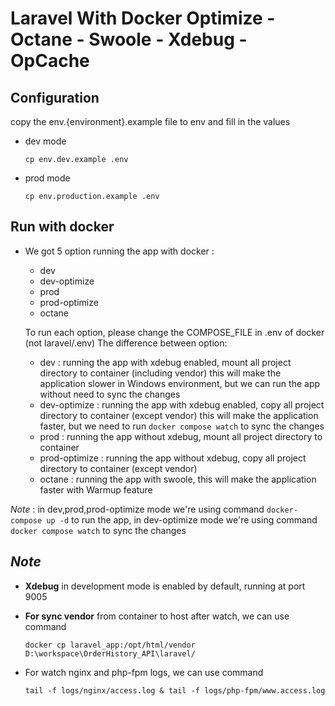 Laravel With Docker Optimize - Octane - Swoole - Xdebug - OpCache
===============

Configuration
-------------
copy the env.{environment}.example file to env and fill in the values

- dev mode

    ```cp env.dev.example .env ```

- prod mode

    ```cp env.production.example .env ```

Run with docker 
---------------

- We got 5 option running the app with docker :
  - dev
  - dev-optimize
  - prod
  - prod-optimize
  - octane
  
  To run each option, please change the COMPOSE_FILE in .env of docker (not laravel/.env)
  The difference between option:
  - dev : running the app with xdebug enabled, mount all project directory to container (including vendor) this will
    make the application slower in Windows environment, but we can run the app without need to sync the changes
  - dev-optimize : running the app with xdebug enabled, copy all project directory to container (except vendor) this
    will make the application faster, but we need to run ```docker compose watch``` to sync the changes
  - prod : running the app without xdebug, mount all project directory to container
  - prod-optimize : running the app without xdebug, copy all project directory to container (except vendor)
  - octane : running the app with swoole, this will make the application faster with Warmup feature
  
_Note_ : in dev,prod,prod-optimize mode we're using command ```docker-compose up -d``` to run the app, in dev-optimize mode we're using command ```docker compose watch``` to sync the changes

**_Note_** 
-----------
- **Xdebug** in development mode is enabled by default, running at port 9005
- **For sync vendor** from container to host after watch, we can use command 
  
  ```docker cp laravel_app:/opt/html/vendor D:\workspace\OrderHistory_API\laravel/```
- For watch nginx and php-fpm logs, we can use command 
  
  ```tail -f logs/nginx/access.log & tail -f logs/php-fpm/www.access.log```
